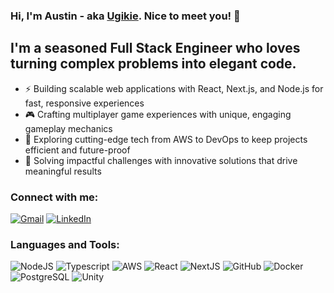 ### Hi, I'm Austin - aka [Ugikie][website]. Nice to meet you! 👋

## I'm a seasoned Full Stack Engineer who loves turning complex problems into elegant code.

- ⚡ Building scalable web applications with React, Next.js, and Node.js for fast, responsive experiences
- 🎮 Crafting multiplayer game experiences with unique, engaging gameplay mechanics
- 🚀 Exploring cutting-edge tech from AWS to DevOps to keep projects efficient and future-proof
- 🎯 Solving impactful challenges with innovative solutions that drive meaningful results

### Connect with me:

<!-- [<img align="left" alt="austinadam.com" width="22px" src="https://raw.githubusercontent.com/iconic/open-iconic/master/svg/globe.svg" />][website] -->
[![Gmail](https://img.shields.io/badge/Gmail-D14836?style=for-the-badge&logo=gmail&logoColor=white)][email]
[![LinkedIn](https://custom-icon-badges.demolab.com/badge/LinkedIn-0A66C2?logo=linkedin-white&style=for-the-badge&logoColor=fff)][linkedin]

### Languages and Tools:
![NodeJS](https://img.shields.io/badge/Node.js-6DA55F?style=for-the-badge&logo=node.js&logoColor=white) 
![Typescript](https://img.shields.io/badge/Typescript-3178C6?style=for-the-badge&logo=typescript&logoColor=white) 
![AWS](https://img.shields.io/badge/AWS-232F3E?style=for-the-badge&logo=amazonwebservices&logoColor=white) 
![React](https://img.shields.io/badge/react-black?style=for-the-badge&logo=react) 
![NextJS](https://img.shields.io/badge/next.js-000000?style=for-the-badge&logo=nextdotjs&logoColor=white) 
![GitHub](https://img.shields.io/badge/GitHub-%23121011.svg?style=for-the-badge&logo=github&logoColor=white) 
![Docker](https://img.shields.io/badge/docker-257bd6?style=for-the-badge&logo=docker&logoColor=white) 
![PostgreSQL](https://img.shields.io/badge/postgresql-4169e1?style=for-the-badge&logo=postgresql&logoColor=white) 
![Unity](https://img.shields.io/badge/-Unity-%23444444?style=for-the-badge&logo=unity&logoColor=white) 

<br />

[website]: https://www.austinadam.com
[email]: mailto:austinadam42@gmail.com
[linkedin]: https://www.linkedin.com/in/austin-adam-56771068/
